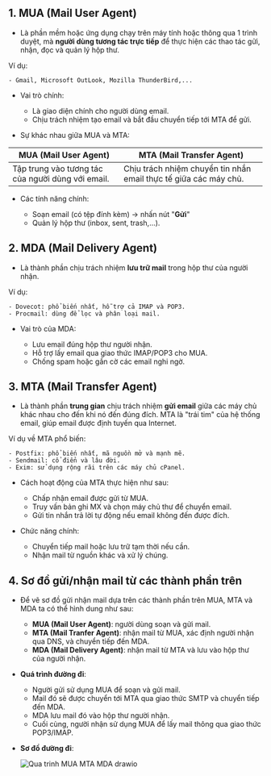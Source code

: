 **1. MUA (Mail User Agent)**
-
- Là phần mềm hoặc ứng dụng chạy trên máy tính hoặc thông qua 1 trình duyệt, mà **người dùng tương tác trực tiếp** để thực hiện các thao tác gửi, nhận, đọc và quản lý hộp thư.

 Ví dụ: 
 
    - Gmail, Microsoft OutLook, Mozilla ThunderBird,...

- Vai trò chính:

    - Là giao diện chính cho người dùng email.
    - Chịu trách nhiệm tạo email và bắt đầu chuyển tiếp tới MTA để gửi.
    
- Sự khác nhau giữa MUA và MTA:

| MUA (Mail User Agent)                             | MTA (Mail Transfer Agent)                                        |
|---------------------------------------------------|------------------------------------------------------------------|
| Tập trung vào tương tác của người dùng với email. | Chịu trách nhiệm chuyển tin nhắn email thực tế giữa các máy chủ. |

- Các tính năng chính:

    - Soạn email (có tệp đính kèm) -> nhấn nút "**Gửi**"
    - Quản lý hộp thư (inbox, sent, trash,...).
 

**2. MDA (Mail Delivery Agent)**
-
- Là thành phần chịu trách nhiệm **lưu trữ mail** trong hộp thư của người nhận.

Ví dụ: 

    - Dovecot: phổ biến nhất, hỗ trợ cả IMAP và POP3.
    - Procmail: dùng để lọc và phân loại mail.

- Vai trò của MDA:
  
    - Lưu email đúng hộp thư người nhận.
    - Hỗ trợ lấy email qua giao thức IMAP/POP3 cho MUA.
    - Chống spam hoặc gắn cờ các email nghi ngờ.


**3. MTA (Mail Transfer Agent)**
-
- Là thành phần **trung gian** chịu trách nhiệm **gửi email** giữa các máy chủ khác nhau cho đến khi nó đến đúng đích. MTA là "trái tim" của hệ thống email, giúp email được định tuyến qua Internet.

Ví dụ về MTA phổ biến:

    - Postfix: phổ biến nhất, mã nguồn mở và mạnh mẽ.
    - Sendmail: cổ điển và lâu đời.
    - Exim: sử dụng rộng rãi trên các máy chủ cPanel.

- Cách hoạt động của MTA thực hiện như sau:

    - Chấp nhận email được gửi từ MUA.
    - Truy vấn bản ghi MX và chọn máy chủ thư để chuyển email.
    - Gửi tin nhắn trả lời tự động nếu email không đến được đích.
    
- Chức năng chính: 

    - Chuyển tiếp mail hoặc lưu trữ tạm thời nếu cần.
    - Nhận mail từ nguồn khác và xử lý chúng.
    
**4. Sơ đồ gửi/nhận mail từ các thành phần trên**
-
- Để vẽ sơ đồ gửi nhận mail dựa trên các thành phần trên MUA, MTA và MDA ta có thể hình dung như sau:

    - **MUA (Mail User Agent)**: người dùng soạn và gửi mail.
    - **MTA (Mail Tranfer Agent)**: nhận mail từ MUA, xác định người nhận qua DNS, và chuyển tiếp đến MDA.
    - **MDA (Mail Delivery Agent)**: nhận mail từ MTA và lưu vào hộp thư của người nhận.
    
 - **Quá trình đường đi**:
 
    - Người gửi sử dụng MUA để soạn và gửi mail.
    - Mail đó sẽ được chuyển tới MTA qua giao thức SMTP và chuyển tiếp đến MDA.
    - MDA lưu mail đó vào hộp thư người nhận.
    - Cuối cùng, người nhận sử dụng MUA để lấy mail thông qua giao thức POP3/IMAP.
    
 - **Sơ đồ đường đi**:

   ![Qua trinh MUA MTA MDA drawio](https://github.com/user-attachments/assets/fd548253-f25a-4fb6-9b86-b9b61147f51c)

 
 
 


